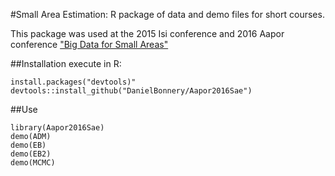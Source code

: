 #Small Area Estimation: R package of data and demo files for short courses.

This package was used at the 2015 Isi conference and 2016 Aapor conference ["Big Data for Small Areas"](http://wapor.org/wp-content/uploads/2016/02/Austin2016.pdf)

##Installation
execute in R:

```{R}
install.packages("devtools)"
devtools::install_github("DanielBonnery/Aapor2016Sae")
```
##Use
```{R}
library(Aapor2016Sae)
demo(ADM)
demo(EB)
demo(EB2)
demo(MCMC)
```


